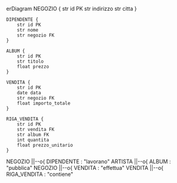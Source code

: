 erDiagram
    NEGOZIO {
        str id PK
        str indirizzo
        str citta
    }

    DIPENDENTE {
        str id PK
        str nome
        str negozio FK
    }

    ALBUM {
        str id PK
        str titolo
        float prezzo
    }

    VENDITA {
        str id PK
        date data
        str negozio FK
        float importo_totale
    }

    RIGA_VENDITA {
        str id PK
        str vendita FK
        str album FK
        int quantita
        float prezzo_unitario
    }

NEGOZIO ||--o{ DIPENDENTE : "lavorano"
ARTISTA ||--o{ ALBUM : "pubblica"
NEGOZIO ||--o{ VENDITA : "effettua"
VENDITA ||--o{ RIGA_VENDITA : "contiene"